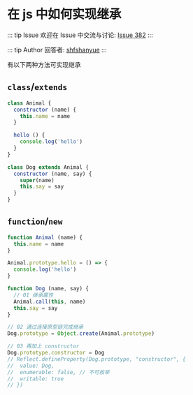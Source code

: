 # 在 js 中如何实现继承



::: tip Issue 
 欢迎在 Issue 中交流与讨论: [Issue 382](https://github.com/shfshanyue/Daily-Question/issues/382) 
:::

::: tip Author 
回答者: [shfshanyue](https://github.com/shfshanyue) 
:::

有以下两种方法可实现继承

## `class`/`extends`

``` js
class Animal {
  constructor (name) {
    this.name = name
  }

  hello () {
    console.log('hello')
  }
}

class Dog extends Animal {
  constructor (name, say) {
    super(name)
    this.say = say
  }
}
```

## `function`/`new`

``` js
function Animal (name) {
  this.name = name
}

Animal.prototype.hello = () => {
  console.log('hello')
}

function Dog (name, say) {
  // 01 继承属性
  Animal.call(this, name)
  this.say = say
}

// 02 通过连接原型链完成继承
Dog.prototype = Object.create(Animal.prototype)

// 03 再加上 constructor
Dog.prototype.constructor = Dog
// Reflect.defineProperty(Dog.prototype, "constructor", {
//  value: Dog,
//  enumerable: false, // 不可枚举
//  writable: true
// })
```